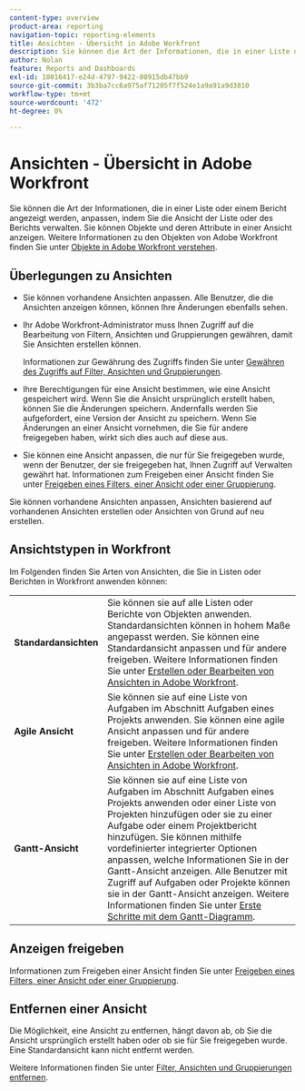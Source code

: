 ```yaml
---
content-type: overview
product-area: reporting
navigation-topic: reporting-elements
title: Ansichten - Übersicht in Adobe Workfront
description: Sie können die Art der Informationen, die in einer Liste oder einem Bericht angezeigt werden, anpassen, indem Sie die Ansicht der Liste oder des Berichts verwalten. Sie können Objekte und deren Attribute in einer Ansicht anzeigen.
author: Nolan
feature: Reports and Dashboards
exl-id: 18016417-e24d-4797-9422-00915db47bb9
source-git-commit: 3b3ba7cc6a975af71205f7f524e1a9a91a9d3810
workflow-type: tm+mt
source-wordcount: '472'
ht-degree: 0%

---
```


# Ansichten - Übersicht in Adobe Workfront

<!--Audited: 01/2024-->

Sie können die Art der Informationen, die in einer Liste oder einem Bericht angezeigt werden, anpassen, indem Sie die Ansicht der Liste oder des Berichts verwalten. Sie können Objekte und deren Attribute in einer Ansicht anzeigen. Weitere Informationen zu den Objekten von Adobe Workfront finden Sie unter [Objekte in Adobe Workfront verstehen](../../../workfront-basics/navigate-workfront/workfront-navigation/understand-objects.md).

## Überlegungen zu Ansichten

* Sie können vorhandene Ansichten anpassen. Alle Benutzer, die die Ansichten anzeigen können, können Ihre Änderungen ebenfalls sehen.
* Ihr Adobe Workfront-Administrator muss Ihnen Zugriff auf die Bearbeitung von Filtern, Ansichten und Gruppierungen gewähren, damit Sie Ansichten erstellen können.

  Informationen zur Gewährung des Zugriffs finden Sie unter [Gewähren des Zugriffs auf Filter, Ansichten und Gruppierungen](../../../administration-and-setup/add-users/configure-and-grant-access/grant-access-fvg.md).

* Ihre Berechtigungen für eine Ansicht bestimmen, wie eine Ansicht gespeichert wird. Wenn Sie die Ansicht ursprünglich erstellt haben, können Sie die Änderungen speichern. Andernfalls werden Sie aufgefordert, eine Version der Ansicht zu speichern. Wenn Sie Änderungen an einer Ansicht vornehmen, die Sie für andere freigegeben haben, wirkt sich dies auch auf diese aus.
* Sie können eine Ansicht anpassen, die nur für Sie freigegeben wurde, wenn der Benutzer, der sie freigegeben hat, Ihnen Zugriff auf Verwalten gewährt hat. Informationen zum Freigeben einer Ansicht finden Sie unter [Freigeben eines Filters, einer Ansicht oder einer Gruppierung](../../../reports-and-dashboards/reports/reporting-elements/share-filter-view-grouping.md).

Sie können vorhandene Ansichten anpassen, Ansichten basierend auf vorhandenen Ansichten erstellen oder Ansichten von Grund auf neu erstellen.

## Ansichtstypen in Workfront

Im Folgenden finden Sie Arten von Ansichten, die Sie in Listen oder Berichten in Workfront anwenden können:

<table style="table-layout:auto">
    <tr>
        <td><strong>Standardansichten</strong></td>
        <td>Sie können sie auf alle Listen oder Berichte von Objekten anwenden. Standardansichten können in hohem Maße angepasst werden. Sie können eine Standardansicht anpassen und für andere freigeben. Weitere Informationen finden Sie unter <a href="/help/quicksilver/reports-and-dashboards/reports/reporting-elements/create-edit-views.md">Erstellen oder Bearbeiten von Ansichten in Adobe Workfront</a>.</td>
    </tr>
    <tr>
        <td><strong>Agile Ansicht</strong></td>
        <td>Sie können sie auf eine Liste von Aufgaben im Abschnitt Aufgaben eines Projekts anwenden. Sie können eine agile Ansicht anpassen und für andere freigeben. Weitere Informationen finden Sie unter <a href="/help/quicksilver/reports-and-dashboards/reports/reporting-elements/create-edit-views.md">Erstellen oder Bearbeiten von Ansichten in Adobe Workfront</a>.</td>
    </tr>
    <tr>
        <td><strong>Gantt-Ansicht</strong></td>
        <td>Sie können sie auf eine Liste von Aufgaben im Abschnitt Aufgaben eines Projekts anwenden oder einer Liste von Projekten hinzufügen oder sie zu einer Aufgabe oder einem Projektbericht hinzufügen. Sie können mithilfe vordefinierter integrierter Optionen anpassen, welche Informationen Sie in der Gantt-Ansicht anzeigen. Alle Benutzer mit Zugriff auf Aufgaben oder Projekte können sie in der Gantt-Ansicht anzeigen. Weitere Informationen finden Sie unter <a href="/help/quicksilver/manage-work/gantt-chart/use-the-gantt-chart/get-started-with-gantt.md">Erste Schritte mit dem Gantt-Diagramm</a>.</td>
       </tr>
</table>

<!--NOTE FOR MAYBE LATER: consider adding calendar and board views, or Milestone view (not customizable) to this list of views (above)?! -->

## Anzeigen freigeben

Informationen zum Freigeben einer Ansicht finden Sie unter [Freigeben eines Filters, einer Ansicht oder einer Gruppierung](../../../reports-and-dashboards/reports/reporting-elements/share-filter-view-grouping.md).

## Entfernen einer Ansicht

Die Möglichkeit, eine Ansicht zu entfernen, hängt davon ab, ob Sie die Ansicht ursprünglich erstellt haben oder ob sie für Sie freigegeben wurde. Eine Standardansicht kann nicht entfernt werden.

Weitere Informationen finden Sie unter [Filter, Ansichten und Gruppierungen entfernen](../../../reports-and-dashboards/reports/reporting-elements/remove-filters-views-groupings.md).


